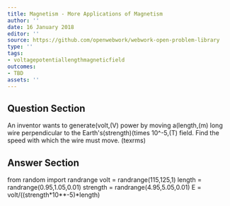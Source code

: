 ```yaml
---
title: Magnetism - More Applications of Magnetism
author: ''
date: 16 January 2018
editor: ''
source: https://github.com/openwebwork/webwork-open-problem-library
type: ''
tags:
- voltagepotentiallengthmagneticfield
outcomes:
- TBD
assets: ''
---
```


## Question Section 

An inventor wants to generate(volt,(V) power by moving a(length,(m) long wire perpendicular to the Earth's(strength)(times 10^-5,(T) field.
Find the speed with which the wire must move.
(texrms)


## Answer Section

from random import randrange
volt = randrange(115,125,1)
length = randrange(0.95,1.05,0.01)
strength = randrange(4.95,5.05,0.01)
E = volt/((strength*10**-5)*length)
